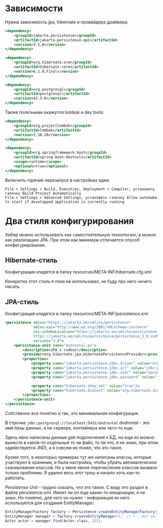 # Зависимости

Нужна зависимость jpa, hibernate и провайдера драйвера:

```xml
<dependency>
    <groupId>jakarta.persistence</groupId>
    <artifactId>jakarta.persistence-api</artifactId>
    <version>3.1.0</version>
</dependency>
```

```xml
<dependency>
    <groupId>org.hibernate.orm</groupId>
    <artifactId>hibernate-core</artifactId>
    <version>6.1.0.Final</version>
</dependency>
```

```xml
<dependency>
    <groupId>org.postgresql</groupId>
    <artifactId>postgresql</artifactId>
    <version>42.3.6</version>
</dependency>
```

Также полезными окажутся lombok и dev tools:

```xml
<dependency>
    <groupId>org.projectlombok</groupId>
    <artifactId>lombok</artifactId>
    <version>1.18.26</version>
</dependency>
```

```xml
<dependency>
    <groupId>org.springframework.boot</groupId>
    <artifactId>spring-boot-devtools</artifactId>
    <scope>runtime</scope>
    <optional>true</optional>
</dependency>
```

Включить горячий перезапуск в настройках идеи:

```
File > Settings > Build, Execution, Deployment > Compiler, установить галочку Build Project Automatically
File > Settings > Advanced Settings, установить галочку Allow automake to start if developped application is currently running
```

# Два стиля конфигурирования

Хибер можно использовать как самостоятельную технологию, а можно как реализацию JPA. При этом как минимум отличается способ конфигурирования.

## Hibernate-стиль

Конфигурация кладется в папку resources/META-INF/hibernate.cfg.xml

Конкретно этот стиль я пока не использовал, не буду про него ничего писать.

## JPA-стиль

Конфигурация кладется в папку resources/META-INF/persistence.xml

```xml
<persistence xmlns="https://jakarta.ee/xml/ns/persistence"
             xmlns:xsi="http://www.w3.org/2001/XMLSchema-instance"
             xsi:schemaLocation="https://jakarta.ee/xml/ns/persistence
             https://jakarta.ee/xml/ns/persistence/persistence_3_0.xsd"
             version="3.0">
    <persistence-unit name="dvdrental-pu">
        <description>JPA s ru4koi</description>
        <provider>org.hibernate.jpa.HibernatePersistenceProvider</provider>
        <properties>
            <property name="jakarta.persistence.jdbc.driver" value="org.postgresql.Driver" />
            <property name="jakarta.persistence.jdbc.url" value="jdbc:postgresql://localhost:5432/dvdrental" />
            <property name="jakarta.persistence.jdbc.user" value="postgres" />
            <property name="jakarta.persistence.jdbc.password" value="j123" />

            <property name="hibernate.show_sql" value="true"/>
            <property name="hibernate.dialect" value="org.hibernate.dialect.PostgreSQLDialect"/>
        </properties>
    </persistence-unit>
</persistence>
```

Собственно все понятно и так, это минимальная конфигурация.

В строчке `jdbc:postgresql://localhost:5432/dvdrental` *dvdrental* - это имя базы данных, а не сервера, контейнера или чего-то еще.

Здесь явно написаны данные для подключения к БД, но еще их можно вынести в какой-то отдельный то ли файл, то ли что, я не знаю, при этом задействуется JNDI, а я совсем не понял, что это такое.

Кроме того, в некоторых примерах тут же написаны классы, которые участвуют в хранении, и была настройка, чтобы убрать автоматическое сканирование классов. Но у меня явное перечисление классов вызвало только проблемы. Я удалил весь этот треш и начало хоть как-то работать.

*Persistense Unit* - трудно сказать, *что* это такое. С виду это раздел в файле persistence.xml. Имеет ли он еще какие-то инкарнации, я не знаю. Но понятно, *для чего* он нужен - информация из него используется для создания EntityManager:

```java
EntityManagerFactory factory = Persistence.createEntityManagerFactory("dvdrental-pu");
EntityManager manager = factory.createEntityManager();  // <-- Вот он, наш контекст БД
Actor actor = manager.find(Actor.class, 225);
```

